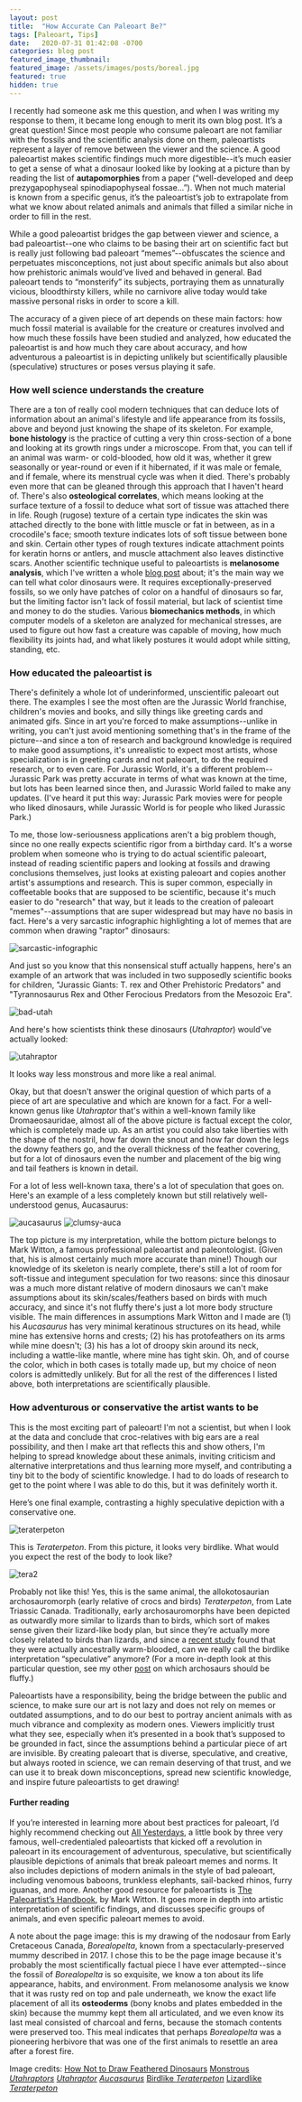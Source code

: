 ```yaml
---
layout: post
title:  "How Accurate Can Paleoart Be?"
tags: [Paleoart, Tips]
date:   2020-07-31 01:42:08 -0700
categories: blog post
featured_image_thumbnail:
featured_image: /assets/images/posts/boreal.jpg
featured: true
hidden: true
---
```


I recently had someone ask me this question, and when I was writing my response to them, it became long enough to merit its own blog post.  It’s a great question!  Since most people who consume paleoart are not familiar with the fossils and the scientific analysis done on them, paleoartists represent a layer of remove between the viewer and the science.  A good paleoartist makes scientific findings much more digestible--it’s much easier to get a sense of what a dinosaur looked like by looking at a picture than by reading the list of **autapomorphies** from a paper (“well-developed and deep prezygapophyseal spinodiapophyseal fossae…”).  When not much material is known from a specific genus, it’s the paleoartist’s job to extrapolate from what we know about related animals and animals that filled a similar niche in order to fill in the rest.

While a good paleoartist bridges the gap between viewer and science, a bad paleoartist--one who claims to be basing their art on scientific fact but is really just following bad paleoart “memes”--obfuscates the science and perpetuates misconceptions, not just about specific animals but also about how prehistoric animals would’ve lived and behaved in general.  Bad paleoart tends to “monsterify” its subjects, portraying them as unnaturally vicious, bloodthirsty killers, while no carnivore alive today would take massive personal risks in order to score a kill.

The accuracy of a given piece of art depends on these main factors: how much fossil material is available for the creature or creatures involved and how much these fossils have been studied and analyzed, how educated the paleoartist is and how much they care about accuracy, and how adventurous a paleoartist is in depicting unlikely but scientifically plausible (speculative) structures or poses versus playing it safe.

### How well science understands the creature
There are a ton of really cool modern techniques that can deduce lots of information about an animal's lifestyle and life appearance from its fossils, above and beyond just knowing the shape of its skeleton.  For example, **bone histology** is the practice of cutting a very thin cross-section of a bone and looking at its growth rings under a microscope.  From that, you can tell if an animal was warm- or cold-blooded, how old it was, whether it grew seasonally or year-round or even if it hibernated, if it was male or female, and if female, where its menstrual cycle was when it died.  There's probably even more that can be gleaned through this approach that I haven't heard of.  There's also **osteological correlates**, which means looking at the surface texture of a fossil to deduce what sort of tissue was attached there in life.  Rough (rugose) texture of a certain type indicates the skin was attached directly to the bone with little muscle or fat in between, as in a crocodile's face; smooth texture indicates lots of soft tissue between bone and skin.  Certain other types of rough textures indicate attachment points for keratin horns or antlers, and muscle attachment also leaves distinctive scars.  Another scientific technique useful to paleoartists is **melanosome analysis**, which I've written a whole [blog post](https://obscuredinosaurfacts.com/blog/post/2019/09/14/what-color-were-dinosaurs.html) about; it's the main way we can tell what color dinosaurs were.  It requires exceptionally-preserved fossils, so we only have patches of color on a handful of dinosaurs so far, but the limiting factor isn't lack of fossil material, but lack of scientist time and money to do the studies.  Various **biomechanics methods**, in which computer models of a skeleton are analyzed for mechanical stresses, are used to figure out how fast a creature was capable of moving, how much flexibility its joints had, and what likely postures it would adopt while sitting, standing, etc.

### How educated the paleoartist is
There's definitely a whole lot of underinformed, unscientific paleoart out there. The examples I see the most often are the Jurassic World franchise, children's movies and books, and silly things like greeting cards and animated gifs.  Since in art you're forced to make assumptions--unlike in writing, you can't just avoid mentioning something that's in the frame of the picture--and since a ton of research and background knowledge is required to make good assumptions, it's unrealistic to expect most artists, whose specialization is in greeting cards and not paleoart, to do the required research, or to even care.  For Jurassic World, it's a different problem--Jurassic Park was pretty accurate in terms of what was known at the time, but lots has been learned since then, and Jurassic World failed to make any updates.  (I've heard it put this way: Jurassic Park movies were for people who liked dinosaurs, while Jurassic World is for people who liked Jurassic Park.)

To me, those low-seriousness applications aren't a big problem though, since no one really expects scientific rigor from a birthday card.  It's a worse problem when someone who is trying to do actual scientific paleoart, instead of reading scientific papers and looking at fossils and drawing conclusions themselves, just looks at existing paleoart and copies another artist's assumptions and research.  This is super common, especially in coffeetable books that are supposed to be scientific, because it's much easier to do "research" that way, but it leads to the creation of paleoart "memes"--assumptions that are super widespread but may have no basis in fact.  Here's a very sarcastic infographic highlighting a lot of memes that are common when drawing "raptor" dinosaurs:

![sarcastic-infographic](/assets/images/posts/sarcastic-infographic.jpg)

And just so you know that this nonsensical stuff actually happens, here's an example of an artwork that was included in two supposedly scientific books for children, "Jurassic Giants: T. rex and Other Prehistoric Predators" and "Tyrannosaurus Rex and Other Ferocious Predators from the Mesozoic Era".

![bad-utah](/assets/images/posts/bad-utah.jpg)

And here's how scientists think these dinosaurs (*Utahraptor*) would've actually looked:

![utahraptor](/assets/images/posts/utahraptor.jpg)

It looks way less monstrous and more like a real animal.

Okay, but that doesn't answer the original question of which parts of a piece of art are speculative and which are known for a fact.  For a well-known genus like *Utahraptor* that's within a well-known family like Dromaeosauridae, almost all of the above picture is factual except the color, which is completely made up.  As an artist you could also take liberties with the shape of the nostril, how far down the snout and how far down the legs the downy feathers go, and the overall thickness of the feather covering, but for a lot of dinosaurs even the number and placement of the big wing and tail feathers is known in detail.

For a lot of less well-known taxa, there's a lot of speculation that goes on.  Here's an example of a less completely known but still relatively well-understood genus, Aucasaurus:

![aucasaurus](/assets/images/posts/aucasaurus.png)
![clumsy-auca](/assets/images/posts/clumsy-auca.png)

The top picture is my interpretation, while the bottom picture belongs to Mark Witton, a famous professional paleoartist and paleontologist.  (Given that, his is almost certainly much more accurate than mine!)  Though our knowledge of its skeleton is nearly complete, there's still a lot of room for soft-tissue and integument speculation for two reasons: since this dinosaur was a much more distant relative of modern dinosaurs we can't make assumptions about its skin/scales/feathers based on birds with much accuracy, and since it's not fluffy there's just a lot more body structure visible.  The main differences in assumptions Mark Witton and I made are (1) his *Aucasaurus* has very minimal keratinous structures on its head, while mine has extensive horns and crests; (2) his has protofeathers on its arms while mine doesn't; (3) his has a lot of droopy skin around its neck, including a wattle-like mantle, where mine has tight skin.  Oh, and of course the color, which in both cases is totally made up, but my choice of neon colors is admittedly unlikely.  But for all the rest of the differences I listed above, both interpretations are scientifically plausible.

### How adventurous or conservative the artist wants to be
This is the most exciting part of paleoart!  I'm not a scientist, but when I look at the data and conclude that croc-relatives with big ears are a real possibility, and then I make art that reflects this and show others, I'm helping to spread knowledge about these animals, inviting criticism and alternative interpretations and thus learning more myself, and contributing a tiny bit to the body of scientific knowledge.  I had to do loads of research to get to the point where I was able to do this, but it was definitely worth it.

Here’s one final example, contrasting a highly speculative depiction with a conservative one.

![teraterpeton](/assets/images/posts/teraterpeton.jpg)

This is *Teraterpeton*.  From this picture, it looks very birdlike.  What would you expect the rest of the body to look like?

![tera2](/assets/images/posts/tera2.jpg)

Probably not like this!  Yes, this is the same animal, the allokotosaurian archosauromorph (early relative of crocs and birds) *Teraterpeton*, from Late Triassic Canada.  Traditionally, early archosauromorphs have been depicted as outwardly more similar to lizards than to birds, which sort of makes sense given their lizard-like body plan, but since they’re actually more closely related to birds than lizards, and since a [recent study](https://www.researchgate.net/publication/332796952_Bone_histology_of_Azendohsaurus_laaroussii_Implications_for_the_evolution_of_thermometabolism_in_Archosauromorpha) found that they were actually ancestrally warm-blooded, can we really call the birdlike interpretation “speculative” anymore?  (For a more in-depth look at this particular question, see my other [post](https://obscuredinosaurfacts.com/blog/post/2019/11/16/fuzz.html) on which archosaurs should be fluffy.)

Paleoartists have a responsibility, being the bridge between the public and science, to make sure our art is not lazy and does not rely on memes or outdated assumptions, and to do our best to portray ancient animals with as much vibrance and complexity as modern ones.  Viewers implicitly trust what they see, especially when it’s presented in a book that’s supposed to be grounded in fact, since the assumptions behind a particular piece of art are invisible.  By creating paleoart that is diverse, speculative, and creative, but always rooted in science, we can remain deserving of that trust, and we can use it to break down misconceptions, spread new scientific knowledge, and inspire future paleoartists to get drawing!

#### Further reading
If you’re interested in learning more about best practices for paleoart, I’d highly recommend checking out [All Yesterdays](https://www.amazon.com/All-Yesterdays-Speculative-Dinosaurs-Prehistoric-ebook/dp/B00A2VS55O), a little book by three very famous, well-credentialed paleoartists that kicked off a revolution in paleoart in its encouragement of adventurous, speculative, but scientifically plausible depictions of animals that break paleoart memes and norms.  It also includes depictions of modern animals in the style of bad paleoart, including venomous baboons, trunkless elephants, sail-backed rhinos, furry iguanas, and more.  Another good resource for paleoartists is [The Paleoartist’s Handbook](https://www.amazon.com/Palaeoartists-Handbook-Recreating-prehistoric-animals-ebook/dp/B07FPFXG17/ref=sr_1_1?dchild=1&keywords=paleoartist%27s+handbook&qid=1596221145&s=digital-text&sr=1-1), by Mark Witton.  It goes more in depth into artistic interpretation of scientific findings, and discusses specific groups of animals, and even specific paleoart memes to avoid.

A note about the page image: this is my drawing of the nodosaur from Early Cretaceous Canada, *Borealopelta*, known from a spectacularly-preserved mummy described in 2017.  I chose this to be the page image because it's probably the most scientifically factual piece I have ever attempted--since the fossil of *Borealopelta* is so exquisite, we know a ton about its life appearance, habits, and environment.  From melanosome analysis we know that it was rusty red on top and pale underneath, we know the exact life placement of all its **osteoderms** (bony knobs and plates embedded in the skin) because the mummy kept them all articulated, and we even know its last meal consisted of charcoal and ferns, because the stomach contents were preserved too.  This meal indicates that perhaps *Borealopelta* was a pioneering herbivore that was one of the first animals to resettle an area after a forest fire.

Image credits:
[How Not to Draw Feathered Dinosaurs](https://www.deviantart.com/osmatar/art/How-not-to-Draw-Feathered-Dinosaurs-487546319)
[Monstrous *Utahraptors*](https://www.deviantart.com/eldarzakirov/art/Utahraptors-763970468)
[*Utahraptor*](https://www.deviantart.com/prehistorybyliam/art/Utahraptor-785085300)
[*Aucasaurus*](http://markwitton-com.blogspot.com/2014/12/overcooking-aucasaurus-garridoi.html)
[Birdlike *Teraterpeton*](https://www.deviantart.com/eurwentala/art/Wonderful-Creeping-Thing-805625399)
[Lizardlike *Teraterpeton*](https://www.deviantart.com/prehistorybyliam/art/Teraterpeton-789007993)